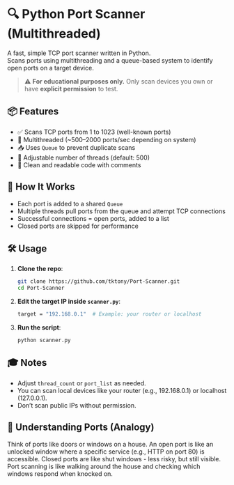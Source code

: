 # 🔍 Python Port Scanner (Multithreaded)

A fast, simple TCP port scanner written in Python.  
Scans ports using multithreading and a queue-based system to identify open ports on a target device.

> ⚠️ **For educational purposes only.** Only scan devices you own or have **explicit permission** to test.



## 📦 Features

- ✅ Scans TCP ports from 1 to 1023 (well-known ports)
- 🚀 Multithreaded (~500–2000 ports/sec depending on system)
- 📥 Uses `Queue` to prevent duplicate scans
- 🧵 Adjustable number of threads (default: 500)
- 🔧 Clean and readable code with comments



## 🧠 How It Works

- Each port is added to a shared `Queue`
- Multiple threads pull ports from the queue and attempt TCP connections
- Successful connections = open ports, added to a list
- Closed ports are skipped for performance



## 🛠️ Usage

1. **Clone the repo**:
   
   ```bash
   git clone https://github.com/tktony/Port-Scanner.git
   cd Port-Scanner
   ```

2. **Edit the target IP inside `scanner.py`**:
   
   ```bash
   target = "192.168.0.1"  # Example: your router or localhost
   ```

3. **Run the script**:
   
   ```bash
   python scanner.py
   ```

## 🎓 Notes
- Adjust `thread_count` or `port_list` as needed.
- You can scan local devices like your router (e.g., 192.168.0.1) or localhost (127.0.0.1).
- Don’t scan public IPs without permission.

## 📌 Understanding Ports (Analogy)
Think of ports like doors or windows on a house. An open port is like an unlocked window where a specific service (e.g., HTTP on port 80) is accessible.
Closed ports are like shut windows - less risky, but still visible. Port scanning is like walking around the house and checking which windows respond when knocked on.


